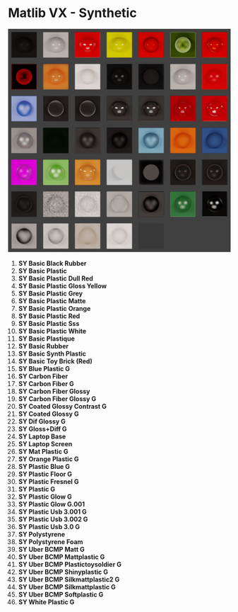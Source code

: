 # Matlib VX - Synthetic

![Matlib VX Synthetic](https://github.com/don1138/blender-materials/blob/main/Matlib-VX/Matlib-VX-Synthetic/Matlib-VX-Synthetic.jpg)

1. **SY Basic Black Rubber**
1. **SY Basic Plastic**
1. **SY Basic Plastic Dull Red**
1. **SY Basic Plastic Gloss Yellow**
1. **SY Basic Plastic Grey**
1. **SY Basic Plastic Matte**
1. **SY Basic Plastic Orange**
1. **SY Basic Plastic Red**
1. **SY Basic Plastic Sss**
1. **SY Basic Plastic White**
1. **SY Basic Plastique**
1. **SY Basic Rubber**
1. **SY Basic Synth Plastic**
1. **SY Basic Toy Brick (Red)**
1. **SY Blue Plastic G**
1. **SY Carbon Fiber**
1. **SY Carbon Fiber G**
1. **SY Carbon Fiber Glossy**
1. **SY Carbon Fiber Glossy G**
1. **SY Coated Glossy Contrast G**
1. **SY Coated Glossy G**
1. **SY Dif Glossy G**
1. **SY Gloss+Diff G**
1. **SY Laptop Base**
1. **SY Laptop Screen**
1. **SY Mat Plastic G**
1. **SY Orange Plastic G**
1. **SY Plastic Blue G**
1. **SY Plastic Floor G**
1. **SY Plastic Fresnel  G**
1. **SY Plastic G**
1. **SY Plastic Glow G**
1. **SY Plastic Glow G.001**
1. **SY Plastic Usb 3.001 G**
1. **SY Plastic Usb 3.002 G**
1. **SY Plastic Usb 3.0 G**
1. **SY Polystyrene**
1. **SY Polystyrene Foam**
1. **SY Uber BCMP Matt G**
1. **SY Uber BCMP Mattplastic G**
1. **SY Uber BCMP Plastictoysoldier G**
1. **SY Uber BCMP Shinyplastic G**
1. **SY Uber BCMP Silkmattplastic2 G**
1. **SY Uber BCMP Silkmattplastic G**
1. **SY Uber BCMP Softplastic G**
1. **SY White Plastic G**
